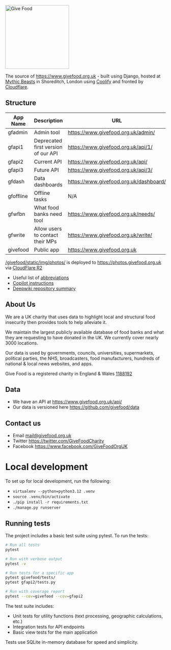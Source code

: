 <img width="200" alt="Give Food" src="https://github.com/givefood/givefood/assets/763913/0b5033f6-a5be-467a-87e4-79b5c33810af"><br>


The source of https://www.givefood.org.uk - built using Django, hosted at [Mythic Beasts](https://www.mythic-beasts.com/) in Shoreditch, London using [Coolify](https://www.coolify.io/) and fronted by [Cloudflare](https://www.cloudflare.com/).

## Structure 
| App Name  | Description                         | URL                                    |
|-----------|-------------------------------------|----------------------------------------|
| gfadmin   | Admin tool                          | https://www.givefood.org.uk/admin/     |
| gfapi1    | Deprecated first version of our API | https://www.givefood.org.uk/api/1/     |
| gfapi2    | Current API                         | https://www.givefood.org.uk/api/       |
| gfapi3    | Future API                          | https://www.givefood.org.uk/api/3/     |
| gfdash    | Data dashboards                     | https://www.givefood.org.uk/dashboard/ |
| gfoffline | Offline tasks                       | N/A                                    |
| gfwfbn    | What food banks need tool           | https://www.givefood.org.uk/needs/     |
| gfwrite   | Allow users to contact their MPs    | https://www.givefood.org.uk/write/     |
| givefood  | Public app                          | https://www.givefood.org.uk            |

[/givefood/static/img/photos/](https://github.com/givefood/givefood/tree/main/givefood/static/img/photos) is deployed to https://photos.givefood.org.uk via [CloudFlare R2](https://developers.cloudflare.com/r2/)

- Useful list of [abbreviations](abbreviations.md)
- [Copilot instructions ](/.github/copilot-instructions.md)
- [Deepwiki repository summary](https://deepwiki.com/givefood/givefood)

## About Us

We are a UK charity that uses data to highlight local and structural food insecurity then provides tools to help alleviate it.

We maintain the largest publicly available database of food banks and what they are requesting to have donated in the UK. We currently cover nearly 3000 locations.

Our data is used by governments, councils, universities, supermarkets, political parties, the NHS, broadcasters, food manufacturers, hundreds of national & local news websites, and apps.

Give Food is a registered charity in England & Wales [1188192](https://register-of-charities.charitycommission.gov.uk/en/charity-search/-/charity-details/5147019)

## Data

* We have an API at https://www.givefood.org.uk/api/
* Our data is versioned here https://github.com/givefood/data

## Contact us

* Email mail@givefood.org.uk
* Twitter https://twitter.com/GiveFoodCharity
* Facebook https://www.facebook.com/GiveFoodOrgUK

# Local development

To set up for local development, run the following:

 - `virtualenv --python=python3.12 .venv`
 - `source .venv/bin/activate`
 - `./pip install -r requirements.txt`
 - `./manage.py runserver`

## Running tests

The project includes a basic test suite using pytest. To run the tests:

```bash
# Run all tests
pytest

# Run with verbose output
pytest -v

# Run tests for a specific app
pytest givefood/tests/
pytest gfapi2/tests.py

# Run with coverage report
pytest --cov=givefood --cov=gfapi2
```

The test suite includes:
- Unit tests for utility functions (text processing, geographic calculations, etc.)
- Integration tests for API endpoints
- Basic view tests for the main application

Tests use SQLite in-memory database for speed and simplicity.
